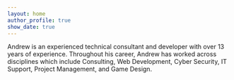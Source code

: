 ```yaml
---
layout: home
author_profile: true
show_date: true
---
```

Andrew is an experienced technical consultant and developer with over 13 years of experience. Throughout his career, Andrew has worked across disciplines which include Consulting, Web Development, Cyber Security, IT Support, Project Management, and Game Design.